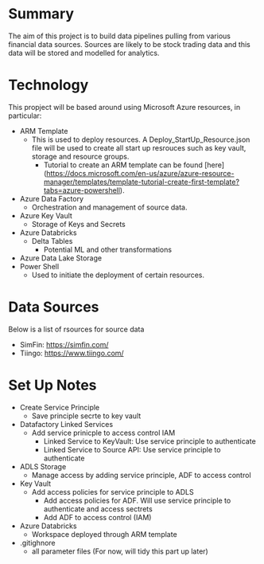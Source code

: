 # Summary

The aim of this project is to build data pipelines pulling from various financial data sources. Sources are likely to be stock trading data and this data will be stored and modelled for analytics.

# Technology

This propject will be based around using Microsoft Azure resources, in particular:

- ARM Template
  - This is used to deploy resources. A Deploy_StartUp_Resource.json file will be used to create all start up resrouces such as key vault, storage and resource groups.
    - Tutorial to create an ARM template can be found [here] (<https://docs.microsoft.com/en-us/azure/azure-resource-manager/templates/template-tutorial-create-first-template?tabs=azure-powershell>).
- Azure Data Factory
  - Orchestration and management of source data.
- Azure Key Vault
  - Storage of Keys and Secrets
- Azure Databricks
  - Delta Tables
    - Potential ML and other transformations
- Azure Data Lake Storage
- Power Shell
  - Used to initiate the deployment of certain resources.

# Data Sources

Below is a list of rsources for source data

- SimFin: <https://simfin.com/>
- Tiingo: <https://www.tiingo.com/>

# Set Up Notes

- Create Service Principle
  - Save principle secrte to key vault
- Datafactory Linked Services
  - Add service prinicple to access control IAM
    - Linked Service to KeyVault: Use service principle to authenticate
    - Linked Service to Source API: Use service principle to authenticate
- ADLS Storage
  - Manage access by adding service principle, ADF to access control
- Key Vault
  - Add access policies for service principle to ADLS
    - Add access policies for ADF. Will use service principle to authenticate and access sectrets
    - Add ADF to access control (IAM)
- Azure Databricks
  - Workspace deployed through ARM template
- .gitighnore
  - all parameter files (For now, will tidy this part up later)
